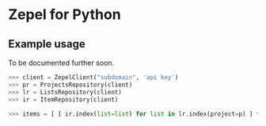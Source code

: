 # Zepel for Python

## Example usage

To be documented further soon.

```python
>>> client = ZepelClient("subdomain", 'api key')
>>> pr = ProjectsRepository(client)
>>> lr = ListsRepository(client)
>>> ir = ItemRepository(client)

>>> items = [ [ ir.index(list=list) for list in lr.index(project=p) ] for p in pr.index() ]
```
